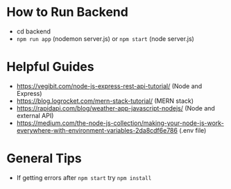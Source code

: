 # How to Run Backend
- cd backend
- `npm run app` (nodemon server.js) or `npm start` (node server.js)

# Helpful Guides
- https://vegibit.com/node-js-express-rest-api-tutorial/ (Node and Express)
- https://blog.logrocket.com/mern-stack-tutorial/ (MERN stack)
- https://rapidapi.com/blog/weather-app-javascript-nodejs/ (Node and external API)
- https://medium.com/the-node-js-collection/making-your-node-js-work-everywhere-with-environment-variables-2da8cdf6e786 (.env file)

# General Tips
- If getting errors after `npm start` try `npm install`
